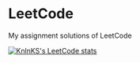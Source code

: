 # LeetCode
My assignment solutions of LeetCode

[![KnlnKS's LeetCode stats](https://leetcode-stats-six.vercel.app/?username=HungryVovka&theme=dark)](https://github.com/KnlnKS/leetcode-stats)
